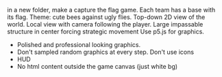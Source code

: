 in a new folder, make a capture the flag game.
Each team has a base with its flag.
Theme: cute bees against ugly flies.
Top-down 2D view of the world.
Local view with camera following the player.
Large impassable structure in center forcing strategic movement 
Use p5.js for graphics.
* Polished and professional looking graphics.
* Don't sampled random graphics at every step. Don't use icons
* HUD
* No html content outside the game canvas (just white bg)